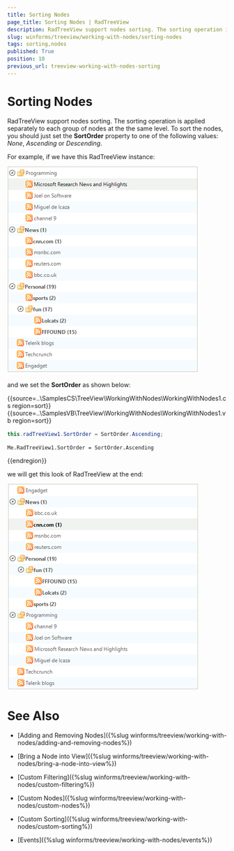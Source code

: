 ```yaml
---
title: Sorting Nodes
page_title: Sorting Nodes | RadTreeView
description: RadTreeView support nodes sorting. The sorting operation is applied separately to each group of nodes at the the same level.
slug: winforms/treeview/working-with-nodes/sorting-nodes
tags: sorting,nodes
published: True
position: 10
previous_url: treeview-working-with-nodes-sorting
---
```


# Sorting Nodes


RadTreeView support nodes sorting. The sorting operation is applied separately to each group of nodes at the the same level. To sort the nodes, you should just set the __SortOrder__ property to one of the following values: *None*, *Ascending* or *Descending*.

For example, if we have this RadTreeView instance:

![treeview-working-with-nodes-sorting 001](images/treeview-working-with-nodes-sorting001.png)
        
and we set the __SortOrder__ as shown below:

{{source=..\SamplesCS\TreeView\WorkingWithNodes\WorkingWithNodes1.cs region=sort}} 
{{source=..\SamplesVB\TreeView\WorkingWithNodes\WorkingWithNodes1.vb region=sort}} 

````C#
this.radTreeView1.SortOrder = SortOrder.Ascending;

````
````VB.NET
Me.RadTreeView1.SortOrder = SortOrder.Ascending

````

{{endregion}} 

we will get this look of RadTreeView at the end:

![treeview-working-with-nodes-sorting 002](images/treeview-working-with-nodes-sorting002.png)

# See Also
* [Adding and Removing Nodes]({%slug winforms/treeview/working-with-nodes/adding-and-removing-nodes%})

* [Bring a Node into View]({%slug winforms/treeview/working-with-nodes/bring-a-node-into-view%})

* [Custom Filtering]({%slug winforms/treeview/working-with-nodes/custom-filtering%})

* [Custom Nodes]({%slug winforms/treeview/working-with-nodes/custom-nodes%})

* [Custom Sorting]({%slug winforms/treeview/working-with-nodes/custom-sorting%})

* [Events]({%slug winforms/treeview/working-with-nodes/events%})

